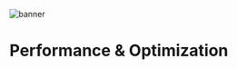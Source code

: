 ![banner](https://github.com/AleMorales9011/ForgeWare/blob/ae4320647b35dca238a9e5d6076db00bcc6bb4db/src/images/1.jpg)
# Performance & Optimization
